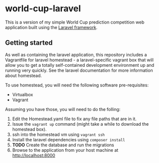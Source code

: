 world-cup-laravel
=================

This is a version of my simple World Cup prediction competition web application built 
using the [Laravel framework](http://laravel.com/).


Getting started
---------------

As well as containing the laravel application, this repository includes a Vagrantfile
for laravel homestead - a laravel-specific vagrant box that will allow you to get a
totally self-contained development environment up and running very quickly. See the
laravel documentation for more information about homestead.

To use homestead, you will need the following software pre-requisites:

+ Virtualbox
+ Vagrant

Assuming you have those, you will need to do the folling:

1. Edit the Homestead.yaml file to fix any file paths that are in it.
2. Issue the `vagrant up` command (might take a while to download the homestead box).
3. ssh into the homestead vm using `vagrant ssh`
4. Install the laravel dependencies using `composer install`
5. __TODO__ Create the database and run the migrations
6. Browse to the application from your host machine at [http://localhost:8000](http://localhost:8000)

